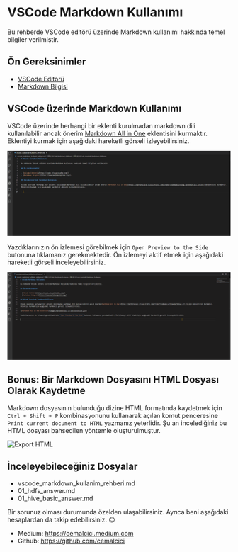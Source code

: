 # VSCode Markdown Kullanımı

Bu rehberde VSCode editörü üzerinde Markdown kullanımı hakkında temel bilgiler verilmiştir.

## Ön Gereksinimler

- [VSCode Editörü](https://code.visualstudio.com/)
- [Markdown Bilgisi](https://www.markdownguide.org/)

## VSCode üzerinde Markdown Kullanımı

VSCode üzerinde herhangi bir eklenti kurulmadan markdown dili kullanılabilir ancak önerim [Markdown All in One](https://marketplace.visualstudio.com/items?itemName=yzhang.markdown-all-in-one) eklentisini kurmaktır. Eklentiyi kurmak için aşağıdaki hareketli görseli izleyebilirsiniz.

![Markdown All in One Extension](images/markdown-all-in-one-extension.gif)

Yazdıklarınızın ön izlemesi görebilmek için `Open Preview to the Side` butonuna tıklamanız gerekmektedir. Ön izlemeyi aktif etmek için aşağıdaki hareketli görseli inceleyebilirsiniz.

![Preview Screen](images/preview-screen.gif)

## Bonus: Bir Markdown Dosyasını HTML Dosyası Olarak Kaydetme

Markdown dosyasının bulunduğu dizine HTML formatında kaydetmek için `Ctrl + Shift + P` kombinasyonunu kullanarak açılan komut penceresine `Print current document to HTML` yazmanız yeterlidir. Şu an incelediğiniz bu HTML dosyası bahsedilen yöntemle oluşturulmuştur.

![Export HTML](images/expot-html.gif)

## İnceleyebileceğiniz Dosyalar

- vscode_markdown_kullanim_rehberi.md
- 01_hdfs_answer.md
- 01_hive_basic_answer.md

Bir sorunuz olması durumunda özelden ulaşabilirsiniz. Ayrıca beni aşağıdaki hesaplardan da takip edebilirsiniz. 😊

- Medium: https://cemalcici.medium.com
- Github: https://github.com/cemalcici